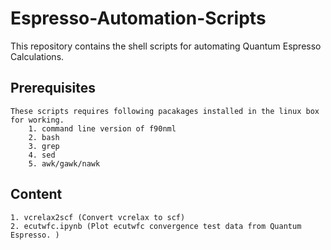 # Espresso-Automation-Scripts 
This repository contains the shell scripts for automating Quantum Espresso Calculations.
## Prerequisites
    These scripts requires following pacakages installed in the linux box for working.
        1. command line version of f90nml
        2. bash
        3. grep
        4. sed
        5. awk/gawk/nawk
## Content
    1. vcrelax2scf (Convert vcrelax to scf)
    2. ecutwfc.ipynb (Plot ecutwfc convergence test data from Quantum Espresso. )
    
  
